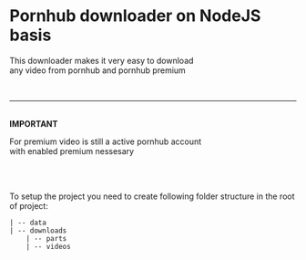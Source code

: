 <h1>Pornhub downloader on NodeJS basis</h1>
<p>This downloader makes it very easy to download<br>
any video from pornhub and pornhub premium</p>
<br>
<hr>
<br>
<strong>IMPORTANT</strong>
<p>For premium video is still a active pornhub account<br>
with enabled premium nessesary</p>
<br>
<br>
<p>
    To setup the project you need to create following folder structure in the root of project:

    | -- data
    | -- downloads
        | -- parts
        | -- videos
</p>